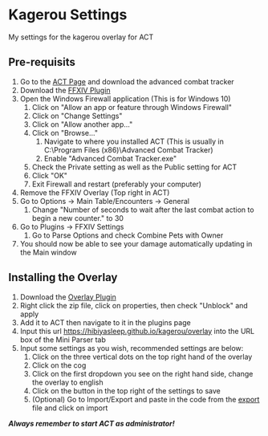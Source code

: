 # Kagerou Settings
My settings for the kagerou overlay for ACT

## Pre-requisits
1. Go to the [ACT Page](http://advancedcombattracker.com/) and download the advanced combat tracker
2. Download the [FFXIV Plugin](http://advancedcombattracker.com/includes/page-download.php?id=66)
3. Open the Windows Firewall application (This is for Windows 10)
    1. Click on "Allow an app or feature through Windows Firewall"
    2. Click on "Change Settings"
    3. Click on "Allow another app..."
    4. Click on "Browse..."
        1. Navigate to where you installed ACT (This is usually in C:\Program Files (x86)\Advanced Combat Tracker)
        2. Enable "Advanced Combat Tracker.exe"
    5. Check the Private setting as well as the Public setting for ACT
    6. Click "OK"
    7. Exit Firewall and restart (preferably your computer)
4. Remove the FFXIV Overlay (Top right in ACT)
5. Go to Options -> Main Table/Encounters -> General
    1. Change "Number of seconds to wait after the last combat action to begin a new counter." to 30
6. Go to Plugins -> FFXIV Settings
    1. Go to Parse Options and check Combine Pets with Owner
7. You should now be able to see your damage automatically updating in the Main window

## Installing the Overlay
1. Download the [Overlay Plugin](https://github.com/hibiyasleep/OverlayPlugin/releases/tag/0.3.3.11)
2. Right click the zip file, click on properties, then check "Unblock" and apply
3. Add it to ACT then navigate to it in the plugins page
4. Input this url https://hibiyasleep.github.io/kagerou/overlay into the URL box of the Mini Parser tab
5. Input some settings as you wish, recommended settings are below:
    1. Click on the three vertical dots on the top right hand of the overlay
    2. Click on the cog
    3. Click on the first dropdown you see on the right hand side, change the overlay to english
    4. Click on the button in the top right of the settings to save
    5. (Optional) Go to Import/Export and paste in the code from the [export](export.txt) file and click on import

***Always remember to start ACT as administrator!***
